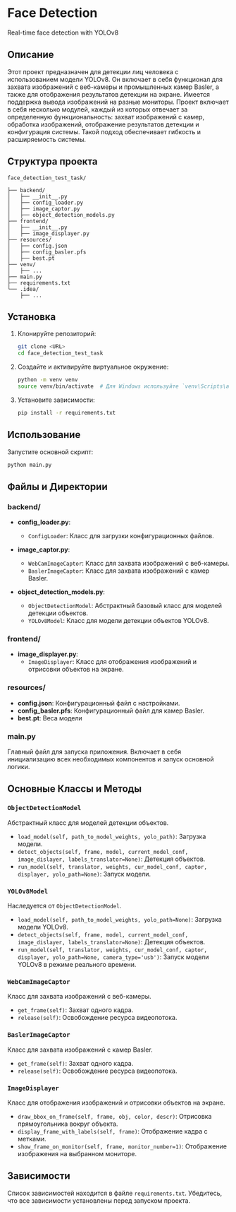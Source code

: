 # Face Detection
Real-time face detection with YOLOv8


## Описание

Этот проект предназначен для детекции лиц человека с использованием модели YOLOv8. Он включает в себя функционал для захвата изображений с веб-камеры и промышленных камер Basler, а также для отображения результатов детекции на экране. Имеется поддержка вывода изображений на разные мониторы. Проект включает в себя несколько модулей, каждый из которых отвечает за определенную функциональность: захват изображений с камер, обработка изображений, отображение результатов детекции и конфигурация системы. Такой подход обеспечивает гибкость и расширяемость системы.


## Структура проекта

```
face_detection_test_task/

├── backend/
│   ├── __init__.py
│   ├── config_loader.py
│   ├── image_captor.py
│   ├── object_detection_models.py
├── frontend/
│   ├── __init__.py
│   ├── image_displayer.py
├── resources/
│   ├── config.json
│   ├── config_basler.pfs
│   ├── best.pt
├── venv/
│   ├── ...
├── main.py
├── requirements.txt
└── .idea/
    ├── ...
```

## Установка

1. Клонируйте репозиторий:
   ```sh
   git clone <URL>
   cd face_detection_test_task
   ```

2. Создайте и активируйте виртуальное окружение:
   ```sh
   python -m venv venv
   source venv/bin/activate  # Для Windows используйте `venv\Scripts\activate`
   ```

3. Установите зависимости:
   ```sh
   pip install -r requirements.txt
   ```

## Использование

Запустите основной скрипт:
```sh
python main.py
```

## Файлы и Директории

### backend/

- **config_loader.py**:
  - `ConfigLoader`: Класс для загрузки конфигурационных файлов.

- **image_captor.py**:
  - `WebCamImageCaptor`: Класс для захвата изображений с веб-камеры.
  - `BaslerImageCaptor`: Класс для захвата изображений с камер Basler.

- **object_detection_models.py**:
  - `ObjectDetectionModel`: Абстрактный базовый класс для моделей детекции объектов.
  - `YOLOv8Model`: Класс для модели детекции объектов YOLOv8.

### frontend/

- **image_displayer.py**:
  - `ImageDisplayer`: Класс для отображения изображений и отрисовки объектов на экране.

### resources/

- **config.json**: Конфигурационный файл с настройками.
- **config_basler.pfs**: Конфигурационный файл для камер Basler.
- **best.pt**: Веса модели

### main.py

Главный файл для запуска приложения. Включает в себя инициализацию всех необходимых компонентов и запуск основной логики.

## Основные Классы и Методы

### `ObjectDetectionModel`
Абстрактный класс для моделей детекции объектов.
- `load_model(self, path_to_model_weights, yolo_path)`: Загрузка модели.
- `detect_objects(self, frame, model, current_model_conf, image_dislayer, labels_translator=None)`: Детекция объектов.
- `run_model(self, translator, weights, cur_model_conf, captor, displayer, yolo_path=None)`: Запуск модели.

### `YOLOv8Model`
Наследуется от `ObjectDetectionModel`.
- `load_model(self, path_to_model_weights, yolo_path=None)`: Загрузка модели YOLOv8.
- `detect_objects(self, frame, model, current_model_conf, image_dislayer, labels_translator=None)`: Детекция объектов.
- `run_model(self, translator, weights, cur_model_conf, captor, displayer, yolo_path=None, camera_type='usb')`: Запуск модели YOLOv8 в режиме реального времени.

### `WebCamImageCaptor`
Класс для захвата изображений с веб-камеры.
- `get_frame(self)`: Захват одного кадра.
- `release(self)`: Освобождение ресурса видеопотока.

### `BaslerImageCaptor`
Класс для захвата изображений с камер Basler.
- `get_frame(self)`: Захват одного кадра.
- `release(self)`: Освобождение ресурса видеопотока.

### `ImageDisplayer`
Класс для отображения изображений и отрисовки объектов на экране.
- `draw_bbox_on_frame(self, frame, obj, color, descr)`: Отрисовка прямоугольника вокруг объекта.
- `display_frame_with_labels(self, frame)`: Отображение кадра с метками.
- `show_frame_on_monitor(self, frame, monitor_number=1)`: Отображение изображения на выбранном мониторе.

## Зависимости

Список зависимостей находится в файле `requirements.txt`. Убедитесь, что все зависимости установлены перед запуском проекта.
